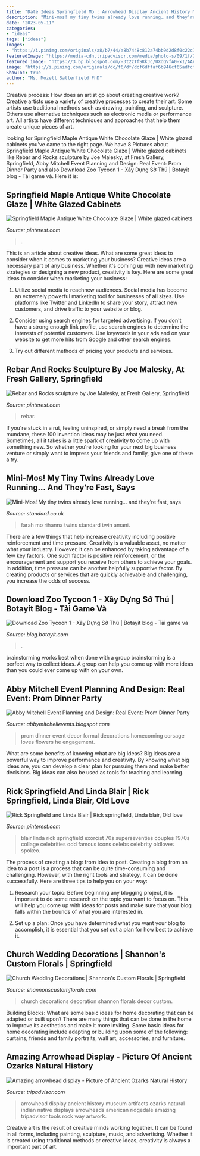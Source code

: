 ```yaml
---
title: "Date Ideas Springfield Mo : Arrowhead Display Ancient History Museum Artifacts Ozarks Natural Indian Native Displays Arrowheads American Ridgedale Amazing Tripadvisor Tools Rock Way Artwork"
description: "Mini-mos! my tiny twins already love running… and they’re fast, says"
date: "2023-05-11"
categories:
- "ideas"
tags: ["ideas"]
images:
- "https://i.pinimg.com/originals/a8/b7/44/a8b7448c812a74bb9d2d8f0c22c7971d.jpg"
featuredImage: "https://media-cdn.tripadvisor.com/media/photo-s/09/1f/2b/5d/ancient-ozarks-natural.jpg"
featured_image: "https://3.bp.blogspot.com/-3t2zTfSKkJc/UXdQVfA0-xI/AAAAAAAAAXU/590tgKCWaSA/s1600/Prom-60.jpg"
image: "https://i.pinimg.com/originals/dc/f6/df/dcf6dffaf6b946cf65adfcf5f10b94a0.jpg"
ShowToc: true
author: "Ms. Mozell Satterfield PhD"
---
```



Creative process: How does an artist go about creating creative work?
Creative artists use a variety of creative processes to create their art. Some artists use traditional methods such as drawing, painting, and sculpture. Others use alternative techniques such as electronic media or performance art. All artists have different techniques and approaches that help them create unique pieces of art.

	

		
looking for Springfield Maple Antique White Chocolate Glaze | White glazed cabinets you've came to the right page. We have 8 Pictures about Springfield Maple Antique White Chocolate Glaze | White glazed cabinets like Rebar and Rocks sculpture by Joe Malesky, at Fresh Gallery, Springfield, Abby Mitchell Event Planning and Design: Real Event: Prom Dinner Party and also Download Zoo Tycoon 1 - Xây Dựng Sở Thú | Botayit blog - Tải game và. Here it is:
		
    
## Springfield Maple Antique White Chocolate Glaze | White Glazed Cabinets

<img loading=lazy src="https://i.pinimg.com/originals/a8/b7/44/a8b7448c812a74bb9d2d8f0c22c7971d.jpg" onerror="this.onerror=null;this.src='https://tse3.mm.bing.net/th?id=OIP.t-uZ1A8itV04l-Zkiy_4lQHaGX&amp;pid=15.1';" alt="Springfield Maple Antique White Chocolate Glaze | White glazed cabinets">

_Source: pinterest.com_

>. 

	

This is an article about creative ideas. What are some great ideas to consider when it comes to marketing your business?
Creative ideas are a necessary part of any business. Whether it's coming up with new marketing strategies or designing a new product, creativity is key. Here are some great ideas to consider when marketing your business: 
1. Utilize social media to reachnew audiences. Social media has become an extremely powerful marketing tool for businesses of all sizes. Use platforms like Twitter and LinkedIn to share your story, attract new customers, and drive traffic to your website or blog. 

2. Consider using search engines for targeted advertising. If you don't have a strong enough link profile, use search engines to determine the interests of potential customers. Use keywords in your ads and on your website to get more hits from Google and other search engines. 

3. Try out different methods of pricing your products and services.

    
## Rebar And Rocks Sculpture By Joe Malesky, At Fresh Gallery, Springfield

<img loading=lazy src="https://i.pinimg.com/originals/dc/f6/df/dcf6dffaf6b946cf65adfcf5f10b94a0.jpg" onerror="this.onerror=null;this.src='https://tse1.mm.bing.net/th?id=OIP.kGVMI3uEwtTQXw2V2CKXpgHaJ4&amp;pid=15.1';" alt="Rebar and Rocks sculpture by Joe Malesky, at Fresh Gallery, Springfield">

_Source: pinterest.com_

>rebar. 

	

If you're stuck in a rut, feeling uninspired, or simply need a break from the mundane, these 100 invention ideas may be just what you need. Sometimes, all it takes is a little spark of creativity to come up with something new. So whether you're looking for your next big business venture or simply want to impress your friends and family, give one of these a try.

    
## Mini-Mos! My Tiny Twins Already Love Running… And They’re Fast, Says

<img loading=lazy src="https://static.standard.co.uk/s3fs-public/thumbnails/image/2014/08/22/08/mo1.jpg" onerror="this.onerror=null;this.src='https://tse1.mm.bing.net/th?id=OIP.EemI0-bup9fTVr5XERxRxgHaE8&amp;pid=15.1';" alt="Mini-Mos! My tiny twins already love running… and they’re fast, says">

_Source: standard.co.uk_

>farah mo rihanna twins standard twin amani. 

	

There are a few things that help increase creativity including positive reinforcement and time pressure.
Creativity is a valuable asset, no matter what your industry. However, it can be enhanced by taking advantage of a few key factors. One such factor is positive reinforcement, or the encouragement and support you receive from others to achieve your goals. In addition, time pressure can be another helpfully supportive factor. By creating products or services that are quickly achievable and challenging, you increase the odds of success.

    
## Download Zoo Tycoon 1 - Xây Dựng Sở Thú | Botayit Blog - Tải Game Và

<img loading=lazy src="https://3.bp.blogspot.com/-a8-KFXC3gFI/WXtIEI6l1aI/AAAAAAAAFjI/8WTLfIZ3ZXcKwjr6YSKiI6v2posRz6BsgCLcBGAs/s1600/Zoo%2BTycoon.jpg" onerror="this.onerror=null;this.src='https://tse4.mm.bing.net/th?id=OIP.egoja8lfuhuQ11A7K7jMfAHaFj&amp;pid=15.1';" alt="Download Zoo Tycoon 1 - Xây Dựng Sở Thú | Botayit blog - Tải game và">

_Source: blog.botayit.com_

>. 

	

brainstorming works best when done with a group
brainstorming is a perfect way to collect ideas. A group can help you come up with more ideas than you could ever come up with on your own.

    
## Abby Mitchell Event Planning And Design: Real Event: Prom Dinner Party

<img loading=lazy src="https://3.bp.blogspot.com/-3t2zTfSKkJc/UXdQVfA0-xI/AAAAAAAAAXU/590tgKCWaSA/s1600/Prom-60.jpg" onerror="this.onerror=null;this.src='https://tse2.mm.bing.net/th?id=OIP.Mj0vwyVq9TnXFQkFtx33YAHaLG&amp;pid=15.1';" alt="Abby Mitchell Event Planning and Design: Real Event: Prom Dinner Party">

_Source: abbymitchellevents.blogspot.com_

>prom dinner event decor formal decorations homecoming corsage loves flowers he engagement. 

	

What are some benefits of knowing what are big ideas?
Big ideas are a powerful way to improve performance and creativity. By knowing what big ideas are, you can develop a clear plan for pursuing them and make better decisions. Big ideas can also be used as tools for teaching and learning.

    
## Rick Springfield And Linda Blair | Rick Springfield, Linda Blair, Old Love

<img loading=lazy src="https://i.pinimg.com/originals/c1/97/1e/c1971e7f3d820355fa6469428f72cf9c.jpg" onerror="this.onerror=null;this.src='https://tse2.mm.bing.net/th?id=OIP.CCVhY4cARP-RGZGLh9xj5gAAAA&amp;pid=15.1';" alt="Rick Springfield and Linda Blair | Rick springfield, Linda blair, Old love">

_Source: pinterest.com_

>blair linda rick springfield exorcist 70s superseventies couples 1970s collage celebrities odd famous icons celebs celebrity oldloves spokeo. 

	

The process of creating a blog: from idea to post.
Creating a blog from an idea to a post is a process that can be quite time-consuming and challenging. However, with the right tools and strategy, it can be done successfully. Here are three tips to help you on your way: 
1. Research your topic: Before beginning any blogging project, it is important to do some research on the topic you want to focus on. This will help you come up with ideas for posts and make sure that your blog falls within the bounds of what you are interested in. 

2. Set up a plan: Once you have determined what you want your blog to accomplish, it is essential that you set out a plan for how best to achieve it.

    
## Church Wedding Decorations | Shannon&#039;s Custom Florals | Springfield

<img loading=lazy src="http://shannonscustomflorals.com/wp-content/uploads/2017/03/Ceremony-Church-decor-Shannons-Cusotm-Florals-15.jpg" onerror="this.onerror=null;this.src='https://tse4.mm.bing.net/th?id=OIP.puESEXMA6Jri2uBts7YfIQHaHa&amp;pid=15.1';" alt="Church Wedding Decorations | Shannon&#039;s Custom Florals | Springfield">

_Source: shannonscustomflorals.com_

>church decorations decoration shannon florals decor custom. 

	

Building Blocks: What are some basic ideas for home decorating that can be adapted or built upon?
There are many things that can be done in the home to improve its aesthetics and make it more inviting. Some basic ideas for home decorating include adapting or building upon some of the following: curtains, friends and family portraits, wall art, accessories, and furniture.

    
## Amazing Arrowhead Display - Picture Of Ancient Ozarks Natural History

<img loading=lazy src="https://media-cdn.tripadvisor.com/media/photo-s/09/1f/2b/5d/ancient-ozarks-natural.jpg" onerror="this.onerror=null;this.src='https://tse2.mm.bing.net/th?id=OIP.eeYIwQ_vqeP-sxjowr34GQHaFj&amp;pid=15.1';" alt="Amazing arrowhead display - Picture of Ancient Ozarks Natural History">

_Source: tripadvisor.com_

>arrowhead display ancient history museum artifacts ozarks natural indian native displays arrowheads american ridgedale amazing tripadvisor tools rock way artwork. 

	

Creative art is the result of creative minds working together. It can be found in all forms, including painting, sculpture, music, and advertising. Whether it is created using traditional methods or creative ideas, creativity is always a important part of art.


